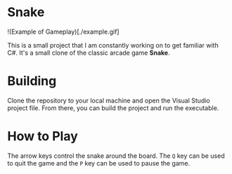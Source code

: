 ﻿# Snake

!(Example of Gameplay)[./example.gif]

This is a small project that I am constantly working on to get familiar with C#. It's a small clone of the classic arcade game **Snake**.

# Building

Clone the repository to your local machine and open the Visual Studio project file. From there, you can build the project and run the executable.

# How to Play

The arrow keys control the snake around the board. The `Q` key can be used to quit the game and the `P` key can be used to pause the game.

